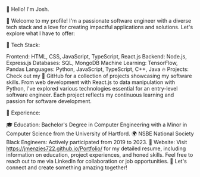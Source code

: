 👋 Hello! I'm Josh.

🌟 Welcome to my profile! I'm a passionate software engineer with a diverse tech stack and a love for creating impactful applications and solutions. Let's explore what I have to offer:

🚀 Tech Stack:

Frontend: HTML, CSS, JavaScript, TypeScript, React.js
Backend: Node.js, Express.js
Databases: SQL, MongoDB
Machine Learning: TensorFlow, Pandas
Languages: Python, JavaScript, TypeScript, C++, Java
🔥 Projects:
Check out my 🔗 GitHub for a collection of projects showcasing my software skills. From web development with React.js to data manipulation with Python, I've explored various technologies essential for an entry-level software engineer. Each project reflects my continuous learning and passion for software development.

💼 Experience:

🎓 Education: Bachelor's Degree in Computer Engineering with a Minor in Computer Science from the University of Hartford.
🌍 NSBE National Society Black Engineers: Actively participated from 2019 to 2023.
📄 Website: Visit https://jmenzies722.github.io/Portfolio/ for my detailed resume, including information on education, project experiences, and honed skills.
Feel free to reach out to me via LinkedIn for collaboration or job opportunities. 🚀 Let's connect and create something amazing together!
